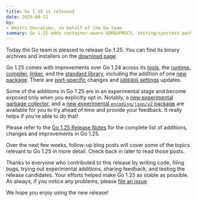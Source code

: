 ```yaml
---
title: Go 1.25 is released
date: 2025-08-12
by:
- Dmitri Shuralyov, on behalf of the Go team
summary: Go 1.25 adds container-aware GOMAXPROCS, testing/synctest package, experimental GC, experimental encoding/json/v2, and more.
---
```


Today the Go team is pleased to release Go 1.25.
You can find its binary archives and installers on the [download page](/dl/).

Go 1.25 comes with improvements over Go 1.24 across
its [tools](/doc/go1.25#tools),
the [runtime](/doc/go1.25#runtime),
[compiler](/doc/go1.25#compiler),
[linker](/doc/go1.25#linker),
and the [standard library](/doc/go1.25#library),
including the addition of one [new package](/doc/go1.25#new-testingsynctest-package).
There are [port-specific](/doc/go1.25#ports) changes
and [`GODEBUG` settings](/doc/godebug#go-125) updates.

Some of the additions in Go 1.25 are in an experimental stage
and become exposed only when you explicitly opt in.
Notably, a [new experimental garbage collector](/doc/go1.25#new-experimental-garbage-collector),
and a [new experimental `encoding/json/v2` package](/doc/go1.25#json_v2)
are available for you to try ahead of time and provide your feedback.
It really helps if you're able to do that!

Please refer to the [Go 1.25 Release Notes](/doc/go1.25) for the complete list
of additions, changes and improvements in Go 1.25.

Over the next few weeks, follow-up blog posts will cover some of the topics
relevant to Go 1.25 in more detail. Check back in later to read those posts.

Thanks to everyone who contributed to this release by writing code, filing bugs,
trying out experimental additions, sharing feedback, and testing the release candidates.
Your efforts helped make Go 1.25 as stable as possible.
As always, if you notice any problems, please [file an issue](/issue/new).

We hope you enjoy using the new release!
